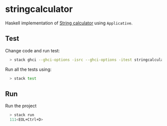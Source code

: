 # stringcalculator

Haskell implementation of [String calculator](https://kata-log.rocks/string-calculator-kata) using `Applicative`.

## Test

Change code and run test:

```sh
  > stack ghci --ghci-options -isrc --ghci-options -itest stringcalculator:stringcalculator-test
```
Run all the tests using:

```sh
  > stack test
```

## Run

Run the project

```sh
  > stack run
  111<EOL+Ctrl+D>
```
